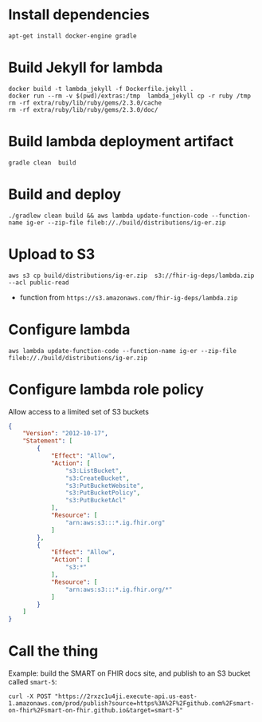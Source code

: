 # Install dependencies

    apt-get install docker-engine gradle

# Build Jekyll for lambda

    docker build -t lambda_jekyll -f Dockerfile.jekyll .
    docker run --rm -v $(pwd)/extras:/tmp  lambda_jekyll cp -r ruby /tmp
    rm -rf extra/ruby/lib/ruby/gems/2.3.0/cache
    rm -rf extra/ruby/lib/ruby/gems/2.3.0/doc/

# Build lambda deployment artifact

    gradle clean  build

# Build and deploy

    ./gradlew clean build && aws lambda update-function-code --function-name ig-er --zip-file fileb://./build/distributions/ig-er.zip


# Upload to S3

    aws s3 cp build/distributions/ig-er.zip  s3://fhir-ig-deps/lambda.zip --acl public-read

 * function from `https://s3.amazonaws.com/fhir-ig-deps/lambda.zip`

# Configure lambda

    aws lambda update-function-code --function-name ig-er --zip-file fileb://./build/distributions/ig-er.zip

# Configure lambda role policy

Allow access to a limited set of S3 buckets

```json
{
    "Version": "2012-10-17",
    "Statement": [
        {
            "Effect": "Allow",
            "Action": [
                "s3:ListBucket",
                "s3:CreateBucket",
                "s3:PutBucketWebsite",
                "s3:PutBucketPolicy",
                "s3:PutBucketAcl"
            ],
            "Resource": [
                "arn:aws:s3:::*.ig.fhir.org"
            ]
        },
        {
            "Effect": "Allow",
            "Action": [
                "s3:*"
            ],
            "Resource": [
                "arn:aws:s3:::*.ig.fhir.org/*"
            ]
        }
    ]
}
```

# Call the thing

Example: build the SMART on FHIR docs site, and publish to an S3 bucket called `smart-5`:

    curl -X POST "https://2rxzc1u4ji.execute-api.us-east-1.amazonaws.com/prod/publish?source=https%3A%2F%2Fgithub.com%2Fsmart-on-fhir%2Fsmart-on-fhir.github.io&target=smart-5"


